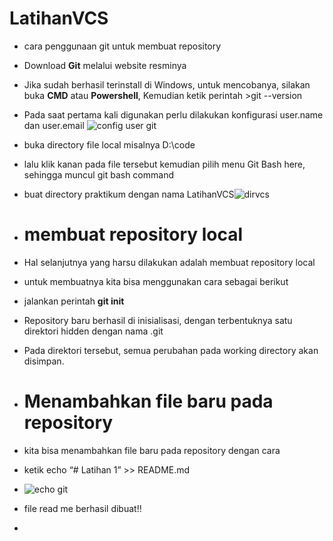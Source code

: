 
# LatihanVCS
 - cara penggunaan git untuk membuat repository
 - Download **Git** melalui website resminya
 - Jika sudah berhasil terinstall di Windows, untuk mencobanya, silakan buka **CMD** atau **Powershell**, Kemudian ketik perintah >git --version
 - Pada saat pertama kali digunakan perlu dilakukan konfigurasi user.name dan user.email
  ![config user git](https://user-images.githubusercontent.com/123881225/215333491-88ddb993-ecf7-4ebd-8825-6f8a4edf4ae0.PNG)
  
 - buka directory file local misalnya D:\code
 - lalu klik kanan pada file tersebut kemudian pilih menu Git Bash here, sehingga muncul git bash command
 - buat directory praktikum dengan nama LatihanVCS![dirvcs](https://user-images.githubusercontent.com/123881225/215334098-1990c0bf-6f34-4228-a842-60ef5275cd42.PNG)
 - # membuat repository local 
 -  Hal selanjutnya yang harsu dilakukan adalah membuat repository local
 -  untuk membuatnya kita bisa menggunakan cara sebagai berikut 
 -  jalankan perintah **git init** 
 -  Repository baru berhasil di inisialisasi, dengan terbentuknya satu direktori hidden dengan nama .git
 - Pada direktori tersebut, semua perubahan pada working directory akan disimpan.
 - # Menambahkan file baru pada repository
 - kita bisa menambahkan file baru pada repository dengan cara 
 - ketik echo “# Latihan 1” >> README.md
 - ![echo git](https://user-images.githubusercontent.com/123881225/215335817-e855785b-057f-4ef8-9417-4744eb7dff4a.PNG)
 - file read me berhasil dibuat!!
 - 
